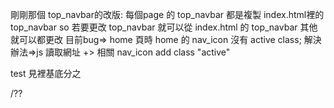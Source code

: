 剛剛那個 top_navbar的改版:
  每個page 的 top_navbar 都是複製 index.html裡的 top_navbar
  so 若要更改 top_navbar 就可以從 index.html 的 top_navbar 其他就可以都更改
目前bug=> home 頁時 home 的 nav_icon 沒有 active class;
  解決辦法=>js 讀取網址 +> 相關 nav_icon add class "active"

test 見裡基底分之

/??
